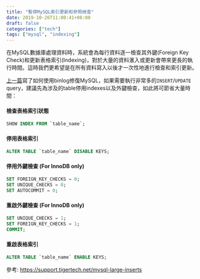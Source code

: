 ```yaml
---
title: "暫停MySQL索引更新和參照檢查"
date: 2019-10-26T11:00:41+08:00
draft: false
categories: ["tech"]
tags: ["mysql", "indexing"]
---
```


在MySQL數據庫處理資料時，系統會為每行資料逐一檢查其外鍵(Foreign Key Check)和更新表格索引(Indexing)，對於大量的資料滙入或更新會帶來更長的執行時間。這時我們更希望是在所有資料寫入以後才一次性地進行檢查和索引更新。

<!--more-->

[上一篇](/posts/repair-mysql-data-using-binlog)寫了如何使用binlog修復MySQL，如果需要執行非常多的`INSERT`/`UPDATE` query，建議先為涉及的table停用indexes以及外鍵檢查，如此將可節省大量時間：

#### 檢查表格索引狀態

```sql
SHOW INDEX FROM `table_name`;
```

#### 停用表格索引

```sql
ALTER TABLE `table_name` DISABLE KEYS;
```

#### 停用外鍵檢查 (For InnoDB only)

```sql
SET FOREIGN_KEY_CHECKS = 0;
SET UNIQUE_CHECKS = 0;
SET AUTOCOMMIT = 0;
```

#### 重啟外鍵檢查 (For InnoDB only)

```sql
SET UNIQUE_CHECKS = 1;
SET FOREIGN_KEY_CHECKS = 1;
COMMIT;
```

#### 重啟表格索引

```sql
ALTER TABLE `table_name` ENABLE KEYS;
```

參考: https://support.tigertech.net/mysql-large-inserts
